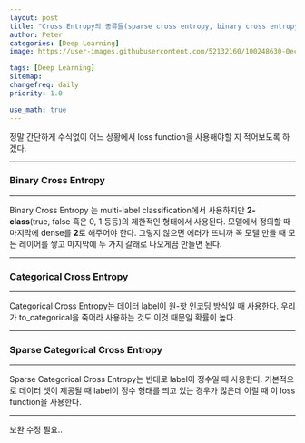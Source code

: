 ```yaml
---
layout: post
title: "Cross Entropy의 종류들(sparse cross entropy, binary cross entropy)"
author: Peter
categories: [Deep Learning]
image: https://user-images.githubusercontent.com/52132160/100248630-0ec3d800-2f7f-11eb-9cc3-db0f10ae26eb.png

tags: [Deep Learning]
sitemap:
changefreq: daily
priority: 1.0

use_math: true
---
```


정말 간단하게 수식없이 어느 상황에서 loss function을 사용해야할 지 적어보도록 하겠다.

---

### Binary Cross Entropy

---

Binary Cross Entropy 는 multi-label classification에서 사용하지만 **2-class**(true, false 혹은 0, 1 등등)의 제한적인 형태에서 사용된다.
모델에서 정의할 때 마지막에 dense를 **2**로 해주어야 한다.
그렇지 않으면 에러가 뜨니까 꼭 모델 만들 때 모든 레이어를 쌓고 마지막에 두 가지 갈래로 나오게끔 만들면 된다.

---

### Categorical Cross Entropy

---

Categorical Cross Entropy는 데이터 label이 원-핫 인코딩 방식일 때 사용한다.
우리가 to_categorical을 죽어라 사용하는 것도 이것 때문일 확률이 높다.

---

### Sparse Categorical Cross Entropy

---

Sparse Categorical Cross Entropy는 반대로 label이 정수일 때 사용한다. 기본적으로 데이터 셋이 제공될 때 label이 정수 형태를 띄고 있는 경우가 많은데 이럴 때 이 loss function을 사용한다.

---

보완 수정 필요..
